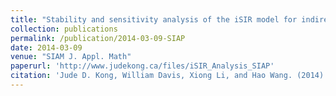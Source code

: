 ```yaml
---
title: "Stability and sensitivity analysis of the iSIR model for indirectly transmitted infectious diseases with immunological threshold"
collection: publications
permalink: /publication/2014-03-09-SIAP
date: 2014-03-09
venue: "SIAM J. Appl. Math"
paperurl: 'http://www.judekong.ca/files/iSIR_Analysis_SIAP'
citation: 'Jude D. Kong, William Davis, Xiong Li, and Hao Wang. (2014). "Stability and sensitivity analysis of the iSIR model for indirectly transmitted infectious diseases with immunological threshold." <i>SIAM J. Appl. Math 1</i>. Vol. 74: 1418-1441.'
---
```


